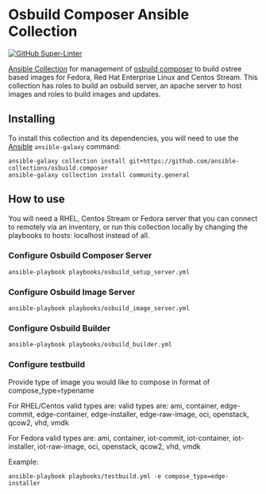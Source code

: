 # Osbuild Composer Ansible Collection

[![GitHub Super-Linter](https://github.com/ansible-collections/osbuild.composer/workflows/Lint%20Code%20Base/badge.svg)](https://github.com/marketplace/actions/super-linter)

[Ansible Collection](https://docs.ansible.com/ansible/latest/user_guide/collections_using.html) for management of [osbuild composer](https://www.osbuild.org/documentation/#composer) 
to build ostree based images for Fedora, Red Hat Enterprise Linux and Centos Stream. This collection has roles to build an osbuild server, an apache server to host images and roles to build images and updates.

## Installing

To install this collection and its dependencies, you will need to use the [Ansible](https://github.com/ansible/ansible) `ansible-galaxy` command:

```shell
ansible-galaxy collection install git+https://github.com/ansible-collections/osbuild.composer
ansible-galaxy collection install community.general
```

## How to use

You will need a RHEL, Centos Stream or Fedora server that you can connect to remotely via an inventory, or run this collection locally by changing the playbooks to hosts: localhost instead of all.

### Configure Osbuild Composer Server

```shell
ansible-playbook playbooks/osbuild_setup_server.yml
```

### Configure Osbuild Image Server

```shell
ansible-playbook playbooks/osbuild_image_server.yml
```

### Configure Osbuild Builder

```shell
ansible-playbook playbooks/osbuild_builder.yml
```

### Configure testbuild

Provide type of image you would like to compose in format of compose_type=typename

For RHEL/Centos valid types are: valid types are: ami, container, edge-commit, edge-container, edge-installer, edge-raw-image, oci, openstack, qcow2, vhd, vmdk

For Fedora valid types are: ami, container, iot-commit, iot-container, iot-installer, iot-raw-image, oci, openstack, qcow2, vhd, vmdk

Example:
```shell
ansible-playbook playbooks/testbuild.yml -e compose_type=edge-installer
```
